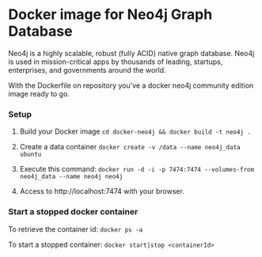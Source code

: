 Docker image for Neo4j Graph Database
=====

Neo4j is a highly scalable, robust (fully ACID) native graph database. Neo4j is used in mission-critical apps by thousands of leading, startups, enterprises, and governments around the world.

With the Dockerfile on repository you've a docker neo4j community edition image ready to go.

### Setup
1. Build your Docker image
	`cd docker-neo4j && docker build -t neo4j .`

2. Create a data container
	`docker create -v /data --name neo4j_data ubuntu`

3. Execute this command:
	`docker run -d -i -p 7474:7474 --volumes-from neo4j_data --name neo4j neo4j`

4. Access to http://localhost:7474 with your browser.

### Start a stopped docker container
To retrieve the container id:
	`docker ps -a`

To start a stopped container:
	`docker start|stop <containerId>`
